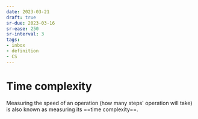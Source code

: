 ```yaml
---
date: 2023-03-21
draft: true
sr-due: 2023-03-16
sr-ease: 250
sr-interval: 3
tags:
- inbox
- definition
- CS
---
```


# Time complexity

Measuring the speed of an operation (how many steps' operation will take) is also
known as measuring its ==time complexity==.
<!--SR:!2023-04-16,3,250-->